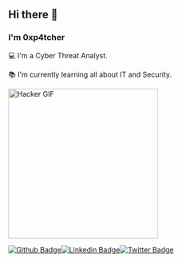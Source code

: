 <!--
**0xp4tcher/0xp4tcher** is a ✨ _special_ ✨ repository because its `README.md` (this file) appears on your GitHub profile.

Here are some ideas to get you started:

- 🔭 I’m currently working on ...
- 🌱 I’m currently learning ...
- 👯 I’m looking to collaborate on ...
- 🤔 I’m looking for help with ...
- 💬 Ask me about ...
- 📫 How to reach me: ...
- 😄 Pronouns: ...
- ⚡ Fun fact: ...
-->

## Hi there 👋

### I'm 0xp4tcher

:computer: I'm a Cyber Threat Analyst.

:books: I'm currently learning all about IT and Security.

<img src="https://media.giphy.com/media/l2SpLKaWuk8YjTw2c/giphy.gif" width="300" alt="Hacker GIF">

[![Github Badge](https://img.shields.io/badge/-Github-000?style=flat-square&logo=Github&logoColor=white&link=https://github.com/0xp4tcher)](https://github.com/0xp4tcher)[![Linkedin Badge](https://img.shields.io/badge/-LinkedIn-blue?style=flat-square&logo=Linkedin&logoColor=white&link=https://www.linkedin.com/in/sashwin-0xp4tcher/)](https://www.linkedin.com/in/sashwin-0xp4tcher/)[![Twitter Badge](https://img.shields.io/badge/Twitter-1DA1F2?style=for-the-badge&logo=twitter&logoColor=white&link=https://x.com/0xp4tcher)](https://x.com/0xp4tcher)
